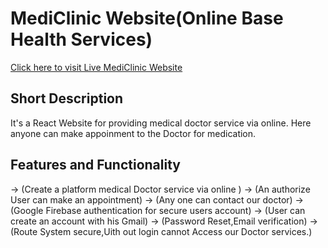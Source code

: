 # MediClinic Website(Online Base Health Services)

[Click here to visit Live MediClinic Website](https://clever-kilby-02f121.netlify.app/)
## Short Description
It's a React Website for providing medical doctor service via online.
Here anyone can make appoinment to the Doctor for medication.
## Features and Functionality
  -> (Create a platform medical Doctor service via online )
  -> (An authorize User can make an appointment)
  -> (Any one can contact our doctor)
  -> (Google Firebase authentication for secure users account)
  -> (User can create an account with his Gmail)
  -> (Password Reset,Email verification)
  -> (Route System secure,Uith out login cannot Access our Doctor services.)
  

